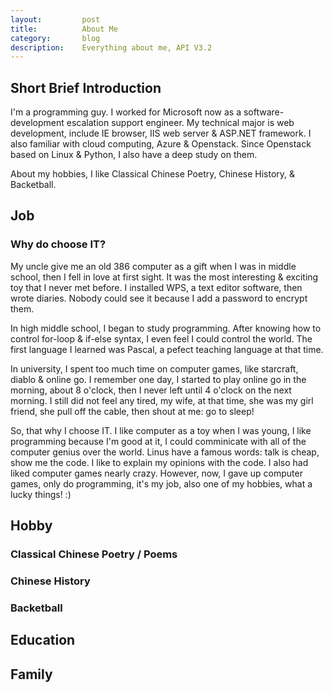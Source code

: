 ```yaml
---
layout:         post
title:          About Me
category:       blog
description:    Everything about me, API V3.2
---
```


## Short Brief Introduction

I'm a programming guy. I worked for Microsoft now as a software-development escalation support engineer. My technical major is web development, include IE browser, IIS web server & ASP.NET framework. I also familiar with cloud computing, Azure & Openstack. Since Openstack based on Linux & Python, I also have a deep study on them.

About my hobbies, I like Classical Chinese Poetry, Chinese History, & Backetball.

## Job

### Why do choose IT?

My uncle give me an old 386 computer as a gift when I was in middle school, then I fell in love at first sight. It was the most interesting & exciting toy that I never met before. I installed WPS, a text editor software, then wrote diaries. Nobody could see it because I add a password to encrypt them.

In high middle school, I began to study programming. After knowing how to control for-loop & if-else syntax, I even feel I could control the world. The first language I learned was Pascal, a pefect teaching language at that time. 

In university, I spent too much time on computer games, like starcraft, diablo & online go. I remember one day, I started to play online go in the morning, about 8 o'clock, then I never left until 4 o'clock on the next morning. I still did not feel any tired, my wife, at that time, she was my girl friend, she pull off the cable, then shout at me: go to sleep!

So, that why I choose IT. I like computer as a toy when I was young, I like programming because I'm good at it, I could comminicate with all of the computer genius over the world. Linus have a famous words: talk is cheap, show me the code. I like to explain my opinions with the code. I also had liked computer games nearly crazy. However, now, I gave up computer games, only do programming, it's my job, also one of my hobbies, what a lucky things! :)

## Hobby

### Classical Chinese Poetry / Poems

### Chinese History

### Backetball

## Education


## Family